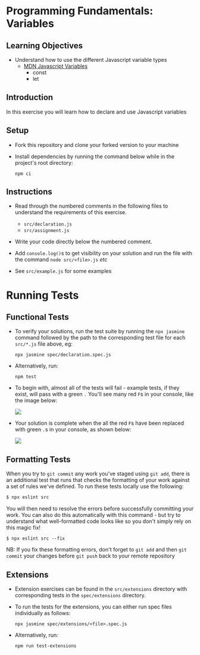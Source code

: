 # Programming Fundamentals: Variables

## Learning Objectives

- Understand how to use the different Javascript variable types
  - [MDN Javascript Variables](https://developer.mozilla.org/en-US/docs/Learn/JavaScript/First_steps/Variables)
    - const
    - let

## Introduction

In this exercise you will learn how to declare and use Javascript variables

## Setup

- Fork this repository and clone your forked version to your machine
- Install dependencies by running the command below while in the project's root directory:

    `npm ci`

## Instructions

- Read through the numbered comments in the following files to understand the requirements of this exercise.
  - `src/declaration.js`
  - `src/assignment.js`

- Write your code directly below the numbered comment.

- Add `console.log()`s to get visibility on your solution and run the file with the command `node src/<file>.js` *etc*

- See `src/example.js` for some examples

# Running Tests
## Functional Tests

- To verify your solutions, run the test suite by running the `npx jasmine` command followed by the path to the corresponding test file for each `src/*.js` file above, eg:

  `npx jasmine spec/declaration.spec.js`

- Alternatively, run:

  `npm test`

- To begin with, almost all of the tests will fail - example tests, if they exist, will pass with a green `.` You'll see many red `F`s in your console, like the image below:

  ![](./img/test-fail.png)

- Your solution is complete when the all the red `F`s have been replaced with green `.`s in your console, as shown below:

  ![](./img/test-pass.png)

## Formatting Tests

When you try to `git commit` any work you've staged using `git add`, there is an additional test that runs that checks the formatting of your work against a set of rules we've defined. To run these tests locally use the following:

```sh
$ npx eslint src
```
You will then need to resolve the errors before successfully committing your work. You can also do this automatically with this command - but try to understand what well-formatted code looks like so you don't simply rely on this magic fix!
```
$ npx eslint src --fix
```

NB: If you fix these formatting errors, don't forget to `git add` and then `git commit` your changes before `git push` back to your remote repository

## Extensions

- Extension exercises can be found in the `src/extensions` directory with corresponding tests in the `spec/extensions` directory.

- To run the tests for the extensions, you can either run spec files individually as follows:

  `npx jasmine spec/extensions/<file>.spec.js`

- Alternatively, run:

  `npm run test-extensions`
